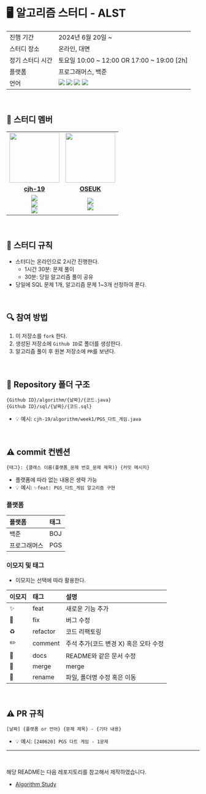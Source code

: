 # 🖥 알고리즘 스터디 - ALST

<table>
  <tr>
    <td>진행 기간</td>
    <td>2024년 6월 20일 ~ </td>
  </tr>
  <tr>
    <td>스터디 장소</td>
    <td>온라인, 대면</td>
  </tr>
  <tr>
    <td>정기 스터디 시간</td>
    <td>토요일 10:00 ~ 12:00 OR 17:00 ~ 19:00 [2h]
  </tr>
  <tr>
    <td>플랫폼</td>
    <td>프로그래머스, 백준</td>
  </tr>
  <tr>
    <td>언어</td>
    <td><img src="https://img.shields.io/badge/Java-007396.svg?&style=for-the-badge&logo=Java&logoColor=white"> 
        <img src="https://img.shields.io/badge/c++-%2300599C.svg?style=for-the-badge&logo=c%2B%2B&logoColor=white">
        <img src="https://img.shields.io/badge/JavaScript-F7DF1E?style=for-the-badge&logo=JavaScript&logoColor=white">
        <img src="https://img.shields.io/badge/sql-%2300f.svg?style=for-the-badge&logo=sql&logoColor=white">
    </td>
  </tr>
</table>

<br/>

## 🤖 스터디 멤버

<table>
 <tr>
    <td align="center"><a href="https://github.com/cjh-19"><img src="https://avatars.githubusercontent.com/u/66457014?v=4" width="130px;" alt=""></a></td>
    <td align="center"><a href="https://github.com/OSEUK"><img src="https://avatars.githubusercontent.com/u/113842895?v=4" width="130px;" alt=""></a></td>
  </tr>
  <tr>
    <td align="center"><a href="https://github.com/cjh-19"><b>cjh-19</b></a></td>
    <td align="center"><a href="https://github.com/OSEUK"><b>OSEUK</b></a></td>
  </tr>
  <tr> 
    <td align="center"><img src="https://img.shields.io/badge/c++-%2300599C.svg?style=for-the-badge&logo=c%2B%2B&logoColor=white"><br/><img src="https://img.shields.io/badge/JavaScript-F7DF1E?style=for-the-badge&logo=JavaScript&logoColor=white"><br/><img src="https://img.shields.io/badge/sql-%2300f.svg?style=for-the-badge&logo=sql&logoColor=white"></td>
    <td align="center"><img src="https://img.shields.io/badge/Java-007396?style=for-the-badge&logo=java&logoColor=white"><br/><img src="https://img.shields.io/badge/sql-%2300f.svg?style=for-the-badge&logo=sql&logoColor=white"></td>
  </tr> 
</table>

<br/>

## 📌 스터디 규칙
- 스터디는 온라인으로 2시간 진행한다.
  - 1시간 30분: 문제 풀이
  - 30분: 당일 알고리즘 풀이 공유
- 당일에 SQL 문제 1개, 알고리즘 문제 1~3개 선정하여 푼다.
  
<br/>

## 🔍 참여 방법
1. 이 저장소를 `fork` 한다.
2. 생성된 저장소에 `Github ID`로 폴더를 생성한다.
3. 알고리즘 풀이 후 원본 저장소에 `PR`를 보낸다.

<br/>

## 📁 Repository 폴더 구조
```
{Github ID}/algorithm/{날짜}/{코드.java}
{Github ID}/sql/{날짜}/{코드.sql}
```

- 💡 예시: `cjh-19/algorithm/week1/PGS_다트_게임.java`

<br/>

## ⚠️ commit 컨벤션

```
{태그}: {클래스 이름(플랫폼_문제 번호_문제 제목)} {커밋 메시지}
```

- 플랫폼에 따라 없는 내용은 생략 가능
- 💡 예시: `✨feat: PGS_다트_게임 알고리즘 구현`

### 플랫폼

| 플랫폼    | 태그  |
|:-------|:----|
| 백준     | BOJ |
| 프로그래머스 | PGS |

### 이모지 및 태그

- 이모지는 선택에 따라 활용한다.

| 이모지 | 태그       | 설명                      |
|:----|:---------|:------------------------|
| ✨   | feat     | 새로운 기능 추가               |
| 🐛  | fix      | 버그 수정                   |
| ♻️  | refactor | 코드 리팩토링                 |
| ✏️  | comment  | 주석 추가(코드 변경 X) 혹은 오타 수정 |
| 📝  | docs     | README와 같은 문서 수정        |
| 🔀  | merge    | merge                   |
| 🚚  | rename   | 파일, 폴더명 수정 혹은 이동        |


<br/>

## ⚠️ PR 규칙

```
[날짜] {플랫폼 or 언어} {문제 제목} - {기타 내용}
```

- 💡 예시: `[240620] PGS 다트 게임 - 1문제`

---

<br/>

해당 README는 다음 레포지토리를 참고해서 제작하였습니다.

- [Algorithm Study](https://github.com/CodeSquad-2023-BE-Study/Algorithm-Study/tree/main)

